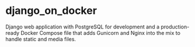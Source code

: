 # django_on_docker
Django web application with PostgreSQL for development and a production-ready Docker Compose file that adds Gunicorn and Nginx into the mix to handle static and media files.
